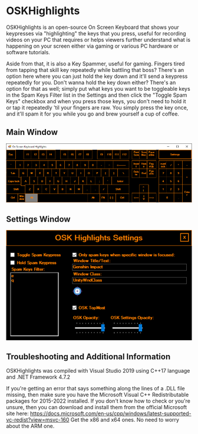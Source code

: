 # OSKHighlights
OSKHighlights is an open-source On Screen Keyboard that shows your keypresses via "highlighting" the keys that you press, useful for recording videos on your PC that requires or helps viewers further understand what is happening on your screen either via gaming or various PC hardware or software tutorials.

Aside from that, it is also a Key Spammer, useful for gaming. Fingers tired from tapping that skill key repeatedly while battling that boss? There's an option here where you can
just hold the key down and it'll send a keypress repeatedly for you. Don't wanna hold the key down either? There's an option for that as well; simply put what keys you want to be
toggleable keys in the Spam Keys Filter list in the Settings and then click the "Toggle Spam Keys" checkbox and when you press those keys, you don't need to hold it or tap it
repeatedly 'til your fingers are raw. You simply press the key once, and it'll spam it for you while you go and brew yourself a cup of coffee.

## Main Window
<div align="center">
  <p>
    <img src="https://github.com/Rixef/OSKHighlights/blob/main/.github/OSKH.png" width="902" alt="OSKH" />
  </p>
</div>

## Settings Window
<div align="center">
  <p>
    <img src="https://github.com/Rixef/OSKHighlights/blob/main/.github/OSKHSettings.png" width="545" alt="OSKHSettings" />
  </p>
</div>

## Troubleshooting and Additional Information
OSKHighlights was compiled with Visual Studio 2019 using C++17 language and .NET Framework 4.7.2

If you're getting an error that says something along the lines of a .DLL file missing, then make sure you have the Microsoft Visual C++ Redistributable packages for 2015-2022 installed. If you don't know how to check or you're unsure, then you can download and install them from the official Microsoft site here: https://docs.microsoft.com/en-us/cpp/windows/latest-supported-vc-redist?view=msvc-160
Get the x86 and x64 ones. No need to worry about the ARM one.
